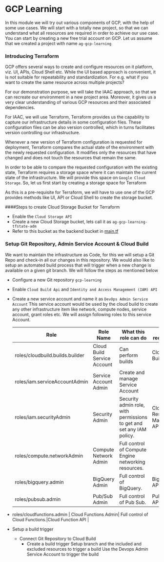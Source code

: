 GCP Learning
===
In this module we will try out various components of GCP, with the help of some use cases.
We will start with a totally new project, so that we can understand what all resources are required in order to achieve our use case.
You can start by creating a new free trial account on GCP.
Let us assume that we created a project with name `ag-gcp-learning`

### Introducing Terraform
GCP offers several ways to create and configure resources on it platform, viz. UI, APIs, Cloud Shell etc.
While the UI based approach is convenient, it is not suitable for repeatability and standardization. 
For e.g. what if you want to create the same resource across multiple projects?

For our demonstration purpose, we will take the IAAC approach, so that we can recreate our environment in a new project area.
Moreover, it gives us a very clear understanding of various GCP resources and their associated dependencies.

For IAAC, we will use Terraform, Terraform provides us the capability to capture our infrastructure details in some configuration files.
These configuration files can be also version controlled, which in turns facilitates version controlling our infrastructure.

Whenever a new version of Terraform configuration is requested for deployment, Terraform compares the actual state of the environment with the newly requested configuration.
It modifies only the resources that have changed and does not touch the resources that remain the same.

In order to be able to compare the requested configuration with the existing state, Terraform requires a storage space where it can maintain the current state of the infrastructure.
We will provide this space on `Google Cloud Storage`. So, let us first start by creating a storage space for Terraform

As this is a pre-requisite for Terraform, we will have to use one of the GCP provides methods like UI, API or Cloud Shell to create the storage bucket.

####Steps to create Cloud Storage Bucket for Terraform 
* Enable the `Cloud Storage API`
* Create a new Cloud Storage bucket, lets call it as `ag-gcp-learning-tfstate-adm`
* Refer to this bucket as the backend bucket in [main.tf](cloud-infra/project1/terraform/main.tf) 

### Setup Git Repository, Admin Service Account & Cloud Build
We want to maintain the infrastructure as Code, for this we will setup a Git Repo and check-in all our changes in this
repository. We would also like to setup an automated build process that will trigger when a new change is available on a
given git branch. We will follow the steps as mentioned below

* Configure a new Git repository `gcp-learning`
* Enable `Cloud Build Api` and `Identity and Access Management (IAM) API`
* Create a new service account and name it as `DevOps Admin Service Account`
  This service account would be used by the cloud build to create any other infrastructure item like network, compute
  nodes, service account, grant roles etc. We will assign following roles to this service Account.

  Role | Role Name| What this role can do| API required |
  ---- |--------- |--------------------- |------------- |
  roles/cloudbuild.builds.builder| Cloud Build Service Account | Can perform builds | Cloud Build API |
  roles/iam.serviceAccountAdmin  | Service Account Admin | Create and manage Service Account | |
  roles/iam.securityAdmin        | Security Admin | Security admin role, with permissions to get and set any IAM policy. | Cloud Resource Manager API |
  roles/compute.networkAdmin     | Compute Network Admin| Full control of Compute Engine networking resources.| |
  roles/bigquery.admin     | BigQuery Admin| Full control of BigQuery.| BigQuery API|
  roles/pubsub.admin             | Pub/Sub Admin| Full control of Pub Sub.|PubSub API |
* roles/cloudfunctions.admin             | Cloud Functions Admin| Full control of Cloud Functions.|Cloud Function API |

* Setup a build trigger
  * Connect Git Repository to Cloud Build
    * Create a build trigger
      Setup branch and the included and excluded resources to trigger a build
      Use the Devops Admin Service Account to trigger the build